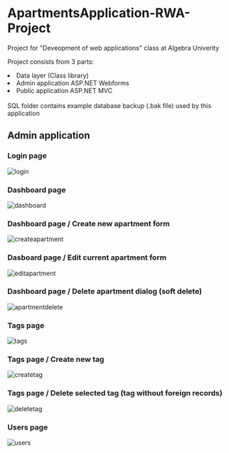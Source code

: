 # ApartmentsApplication-RWA-Project
Project for "Deveopment of web applications" class at Algebra Univerity

Project consists from 3 parts:
  <li>Data layer (Class library)</li>
  <li>Admin application ASP.NET Webforms</li>
  <li>Public application ASP.NET MVC</li>
  
  </br>
 SQL folder contains example database backup (.bak file) used by this application
  
  <h2>Admin application</h2>
  </hr>
 <h3>Login page</h3>
 
![login](https://user-images.githubusercontent.com/67825601/173871726-f4c2a086-341b-4abc-8abf-329002a1dbc8.png)

  <h3>Dashboard page</h3>
  
  ![dashboard](https://user-images.githubusercontent.com/67825601/173867409-a6c46742-dda3-4c36-996a-4ff179b68e95.png)
  
  <h3>Dashboard page / Create new apartment form</h3>
  
![createapartment](https://user-images.githubusercontent.com/67825601/173867965-6c05ac01-474e-4f18-9d25-65d31690f556.png)

  <h3>Dasboard page / Edit current apartment form</h3>
  
  ![editapartment](https://user-images.githubusercontent.com/67825601/173869822-259fbc62-df43-4b9b-9b19-8faac96cbe19.png)

<h3>Dashboard page / Delete apartment dialog (soft delete)</h3>

![apartmentdelete](https://user-images.githubusercontent.com/67825601/173870386-3597e73c-8e97-41ae-9a2b-2c9865f403e5.png)

  <h3>Tags page</h3>
  
  ![tags](https://user-images.githubusercontent.com/67825601/173870764-13d5e42a-3495-4f23-8eeb-704e4af57eb5.png)

  <h3>Tags page / Create new tag</h3>
  
  ![createtag](https://user-images.githubusercontent.com/67825601/173871210-b4212974-b181-4848-9ea9-cd7008527732.png)
  
  <h3>Tags page / Delete selected tag (tag without foreign records)</h3>
  
  ![deletetag](https://user-images.githubusercontent.com/67825601/173871523-b60dab6d-2241-4cd2-ac53-01c329f7ec09.png)

<h3>Users page</h3>

![users](https://user-images.githubusercontent.com/67825601/173872222-061923eb-0680-4fa2-b369-dbed0ac8ad21.png)

